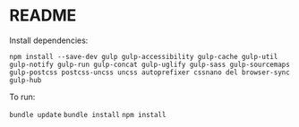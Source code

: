 # README

Install dependencies:

<!-- 
`npm install --save-dev gulp gulp-accessibility gulp-cache gulp-util gulp-notify gulp-run @babel/core @babel/preset-env gulp-babel gulp-concat gulp-uglify gulp-sass gulp-sourcemaps gulp-postcss postcss-uncss uncss autoprefixer cssnano del browser-sync gulp-hub`
 -->

`npm install --save-dev gulp gulp-accessibility gulp-cache gulp-util gulp-notify gulp-run gulp-concat gulp-uglify gulp-sass gulp-sourcemaps gulp-postcss postcss-uncss uncss autoprefixer cssnano del browser-sync gulp-hub`

To run:

`bundle update`
`bundle install`
`npm install`